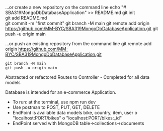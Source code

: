 …or create a new repository on the command line
echo "# SBA319MongoDbDatabaseApplication" >> README.md
    git init    
    git add README.md    
    git commit -m "first commit"
    git branch -M main
    git remote add origin https://github.com/MM-BYC/SBA319MongoDbDatabaseApplication.git
    git push -u origin main
    
…or push an existing repository from the command line
    git remote add origin https://github.com/MM-BYC/SBA319MongoDbDatabaseApplication.git
    
    git branch -M main
    git push -u origin main

Abstracted or refactored Routes to Controller - Completed for all data models  

Database is intended for an e-commerce Application.

- To run: at the terminal, use npm run dev
- Use postman to POST, PUT, GET, DELETE
- EndPoint is available data models bike, country, item, user
    o "localhost:PORT/bikes"
    o "localhost:PORT/bikes:_id"
- EndPoint served with MongoDB table->collections->documents
